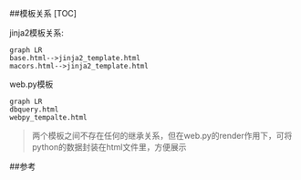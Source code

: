 ##模板关系
[TOC]

jinja2模板关系:

```mermaid
graph LR
base.html-->jinja2_template.html
macors.html-->jinja2_template.html
```

web.py模板

```mermaid
graph LR
dbquery.html
webpy_tempalte.html
```

> 两个模板之间不存在任何的继承关系，但在web.py的render作用下，可将python的数据封装在html文件里，方便展示



 ##参考
